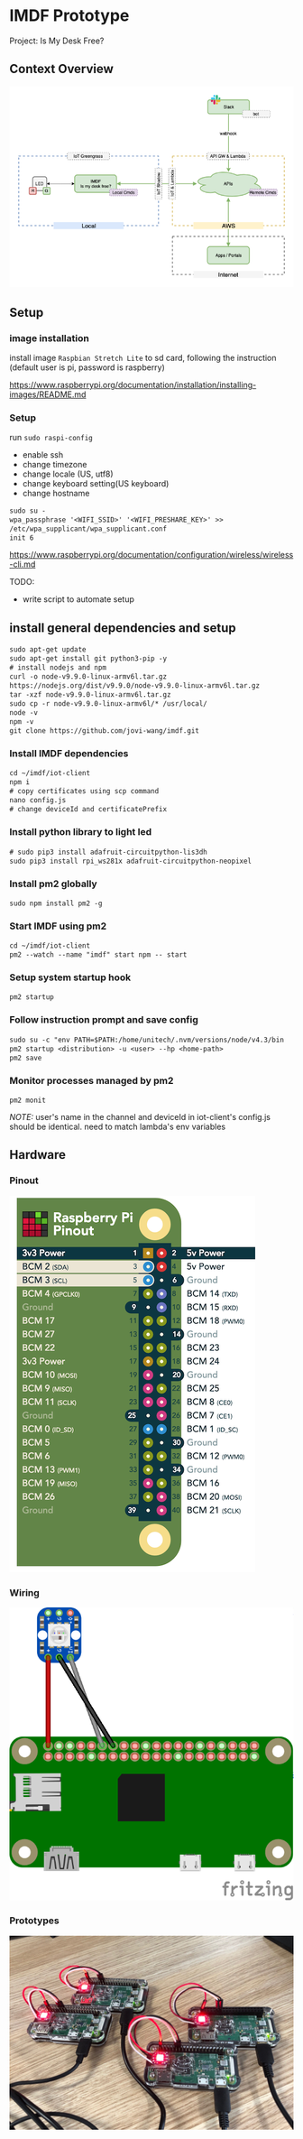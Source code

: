 # IMDF Prototype

Project: Is My Desk Free?

## Context Overview

![imdf-context-overview.png](assets/imdf-context-overview.png)

## Setup

### image installation

install image `Raspbian Stretch Lite` to sd card, following the instruction (default user is pi, password is raspberry)

https://www.raspberrypi.org/documentation/installation/installing-images/README.md


### Setup

run `sudo raspi-config`

* enable ssh
* change timezone 
* change locale (US, utf8)
* change keyboard setting(US keyboard)
* change hostname

```SHELL
sudo su -
wpa_passphrase '<WIFI_SSID>' '<WIFI_PRESHARE_KEY>' >> /etc/wpa_supplicant/wpa_supplicant.conf
init 6
```

https://www.raspberrypi.org/documentation/configuration/wireless/wireless-cli.md

TODO:
* write script to automate setup 

## install general dependencies and setup

```SHELL
sudo apt-get update
sudo apt-get install git python3-pip -y
# install nodejs and npm
curl -o node-v9.9.0-linux-armv6l.tar.gz https://nodejs.org/dist/v9.9.0/node-v9.9.0-linux-armv6l.tar.gz
tar -xzf node-v9.9.0-linux-armv6l.tar.gz
sudo cp -r node-v9.9.0-linux-armv6l/* /usr/local/
node -v
npm -v
git clone https://github.com/jovi-wang/imdf.git
```


### Install IMDF dependencies

```SHELL
cd ~/imdf/iot-client
npm i
# copy certificates using scp command
nano config.js
# change deviceId and certificatePrefix
```

### Install python library to light led

```SHELL
# sudo pip3 install adafruit-circuitpython-lis3dh
sudo pip3 install rpi_ws281x adafruit-circuitpython-neopixel
```

### Install pm2 globally

```SHELL
sudo npm install pm2 -g
```

### Start IMDF using pm2

```SHELL
cd ~/imdf/iot-client
pm2 --watch --name "imdf" start npm -- start
```

### Setup system startup hook

```SHELL
pm2 startup
```

### Follow instruction prompt and save config

```SHELL
sudo su -c "env PATH=$PATH:/home/unitech/.nvm/versions/node/v4.3/bin pm2 startup <distribution> -u <user> --hp <home-path>
pm2 save
```

### Monitor processes managed by pm2

```SHELL
pm2 monit
```

*NOTE:* user's name in the channel and  deviceId in iot-client's config.js should be identical. need to match lambda's env variables

## Hardware

### Pinout

![rpi-pinout.png](assets/rpi-pinout.png)

### Wiring

![imdf-wiring.png](assets/imdf-wiring.png)

### Prototypes

![imdf-prototypes.jpg](assets/imdf-prototypes.jpg)
